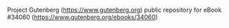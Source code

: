 Project Gutenberg (https://www.gutenberg.org) public repository for eBook #34060 (https://www.gutenberg.org/ebooks/34060)
